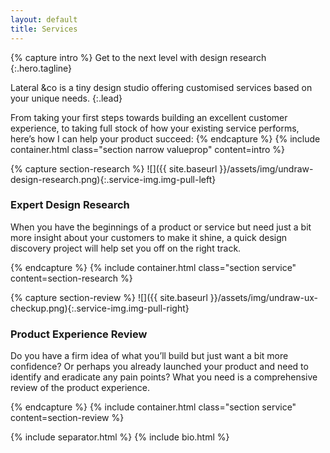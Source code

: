 ```yaml
---
layout: default
title: Services
---
```


{% capture intro %}
Get to the next level with <span class="highlight">design research</span>
{:.hero.tagline}

Lateral &co is a tiny design studio offering customised services based on your unique needs. 
{:.lead}

From taking your first steps towards building an excellent customer experience, to taking full stock of how your existing service performs, here’s how I can help your product succeed:
{% endcapture %}
{% include container.html class="section narrow valueprop" content=intro %}

{% capture section-research %}
![]({{ site.baseurl }}/assets/img/undraw-design-research.png){:.service-img.img-pull-left}

### Expert Design Research
When you have the beginnings of a product or service but need just a bit more insight about your customers to make it shine, a quick design discovery project will help set you off on the right track.

{% endcapture %}
{% include container.html class="section service" content=section-research %}

{% capture section-review %}
![]({{ site.baseurl }}/assets/img/undraw-ux-checkup.png){:.service-img.img-pull-right} 

### Product Experience Review
Do you have a firm idea of what you’ll build but just want a bit more confidence? Or perhaps you already launched your product and need to identify and eradicate any pain points? What you need is a comprehensive review of the product experience.

{% endcapture %}
{% include container.html class="section service" content=section-review %}


{% include separator.html %}
{% include bio.html %}